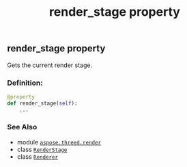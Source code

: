 ﻿---
title: render_stage property
second_title: Aspose.3D for Python via .NET API References
description: 
type: docs
weight: 180
url: /python-net/aspose.threed.render/renderer/render_stage/
is_root: false
---

## render_stage property


Gets the current render stage.
### Definition:
```python
@property
def render_stage(self):
    ...
```

### See Also
* module [`aspose.threed.render`](../../)
* class [`RenderStage`](/3d/python-net/aspose.threed.render/renderstage)
* class [`Renderer`](/3d/python-net/aspose.threed.render/renderer)
